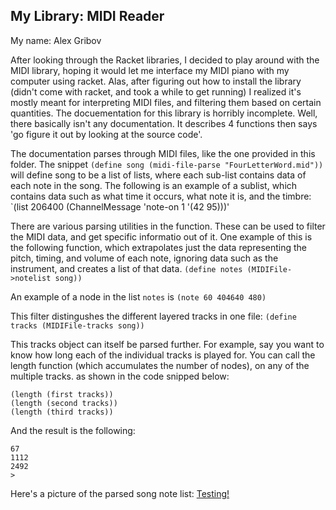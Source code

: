
## My Library: MIDI Reader
My name: Alex Gribov

After looking through the Racket libraries, I decided to play around with the MIDI library, hoping it would let me interface my MIDI piano with my computer using racket. Alas, after figuring out how to install the library (didn't come with racket, and took a while to get running) I realized it's mostly meant for interpreting MIDI files, and filtering them based on certain quantities.
The docuementation for this library is horribly incomplete. Well, there basically isn't any documentation. It describes 4 functions then says 'go figure it out by looking at the source code'.

The documentation parses through MIDI files, like the one provided in this folder. The snippet
`(define song (midi-file-parse "FourLetterWord.mid"))`
will define song to be a list of lists, where each sub-list contains data of each note in the song. The following is an example of a sublist, which contains data such as what time it occurs, what note it is, and the timbre:
`(list 206400 (ChannelMessage 'note-on 1 '(42 95)))'

There are various parsing utilities in the function. These can be used to filter the MIDI data, and get specific informatio out of it. One example of this is the following function, which extrapolates just the data representing the pitch, timing, and volume of each note, ignoring data such as the instrument, and creates a list of that data.
`(define notes (MIDIFile->notelist song))`

An example of a node in the list `notes` is 
 `(note 60 404640 480)`

This filter distingushes the different layered tracks in one file:
`(define tracks (MIDIFile-tracks song))`

This tracks object can itself be parsed further. For example, say you want to know how long each of the individual tracks is played for. You can call the length function (which accumulates the  number of nodes), on any of the multiple tracks. as shown in the code snipped below:

```
(length (first tracks))
(length (second tracks))
(length (third tracks))
```

And the result is the following:

```
67
1112
2492
> 
```

Here's a picture of the parsed song note list:
[Testing!](FP1/screenshot.png)

